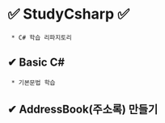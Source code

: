 # ✅ StudyCsharp ✅ 

```
 * C# 학습 리파지토리  
```

## ✔ Basic C#  

``` 
 * 기본문법 학습 
```  

## ✔ AddressBook(주소록) 만들기 
